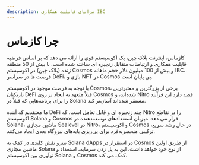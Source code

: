```yaml
---
description: مزایای قابلیت همکاری IBC
---
```


# چرا کازماس

کازماس، اینترنت بلاک چین، یک اکوسیستم قوی را ارائه می دهد که بر اساس فرضیه قابلیت همکاری و ارتباطات متقابل زنجیره ای ساخته شده است. با بیش از 50 منطقه زنده (بلاک چین) در اکوسیستم Cosmos و بیش از 100 میلیون دلار حجم ماهانه IBC، فرصت ها در سراسر DeFi، بازی و NFT در Cosmos بی پایان است.

با توجه به فرصت موجود در اکوسیستم Cosmos، برخی از بزرگترین و معتبرترین بازیکنان DeFi قبلاً متعهد به ایجاد بر روی Cosmos شده‌اند، و Nitro قصد دارد این فرآیند را برای برنامه‌هایی که قبلاً در Solana مستقر شده‌اند آسان‌تر کند.

ما معتقدیم که آینده DeFi چند زنجیره ای و قابل تعامل است، که Nitro را در تقاطع اکوسیستم Solana و Cosmos قرار می دهد. میزبان استعدادهای توسعه‌دهنده در Solana، ماشین مجازی Sealevel در Nitro، و اکوسیستم Cosmos در حال رشد سریع، ترکیبی منحصربه‌فرد برای پی‌ریزی پایه‌های نیروگاه بعدی ایجاد می‌کنند.

نیترو نقش کلیدی در کمک به Solana dApps در استقرار در Cosmos از طریق اولین ماشین مجازی Solana از نوع خود خواهد داشت. این به پل زدن سرمایه، استعداد و نوآوری بین اکوسیستم Solana و Cosmos کمک می کند.
